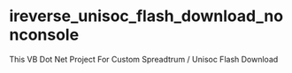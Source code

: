# ireverse_unisoc_flash_download_nonconsole
This VB Dot Net Project For Custom Spreadtrum / Unisoc Flash Download
